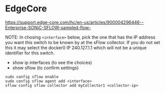 # EdgeCore

https://support.edge-core.com/hc/en-us/articles/900004296446--Enterprise-SONiC-SFLOW-sampled-flow-

NOTE: In chosing `<interface>` below, pick the one that has the IP address you want this switch to be known by at the sFlow collector. If you do not set this it may select the docker0 IP 240.127.1.1 which will not be a unique identifier for this switch.

- show ip interfaces (to see the choices)
- show sflow (to confirm settings)

```
sudo config sflow enable
sudo config sflow agent add <interface>
sflow config sflow collector add myCollector1 <collector-ip> 
```
